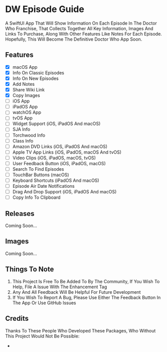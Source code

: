 # DW Episode Guide

A SwiftUI App That Will Show Information On Each Episode In The Doctor Who Franchise, That Collects Together All Key Information, Images And Links To Purchase, Along With Other Features Like Notes For Each Episode. Hopefully, This Will Become The Definitive Doctor Who App Soon.

## **Features**

- [x] macOS App
- [x] Info On Classic Episodes
- [x] Info On New Episodes
- [x] Add Notes
- [x] Share Wiki Link
- [x] Copy Images
- [ ] iOS App
- [ ] iPadOS App
- [ ] watchOS App
- [ ] tvOS App
- [ ] Widget Support (iOS, iPadOS And macOS)
- [ ] SJA Info
- [ ] Torchwood Info
- [ ] Class Info
- [ ] Amazon DVD Links (iOS, iPadOS And macOS)
- [ ] Apple TV App Links (iOS, iPadOS, macOS And tvOS)
- [ ] Video Clips (iOS, iPadOS, macOS, tvOS)
- [ ] User Feedback Button (iOS, iPadOS, macOS)
- [ ] Search To Find Episodes
- [ ] TouchBar Buttons (macOS)
- [ ] Keyboard Shortcuts (iPadOS And macOS)
- [ ] Episode Air Date Notifications
- [ ] Drag And Drop Support (iOS, iPadOS And macOS)
- [ ] Copy Info To Clipboard

## **Releases**

Coming Soon...

## **Images**

Coming Soon...

## **Things To Note**

 1. This Project Is Free To Be Added To By The Community, If You Wish To Help, File A Issue With The Enhancement Tag
 2. Any And All Feedback Will Be Helpful For Future Development
 3. If You Wish To Report A Bug, Please Use Either The Feedback Button In The App Or Use GitHub Issues

## **Credits**
 
 Thanks To These People Who Developed These Packages, Who Without This Project Would Not Be Possible:
 
 - 
